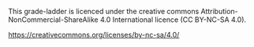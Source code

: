 This grade-ladder is licenced under the creative commons Attribution-NonCommercial-ShareAlike 4.0 International licence (CC BY-NC-SA 4.0).

https://creativecommons.org/licenses/by-nc-sa/4.0/
